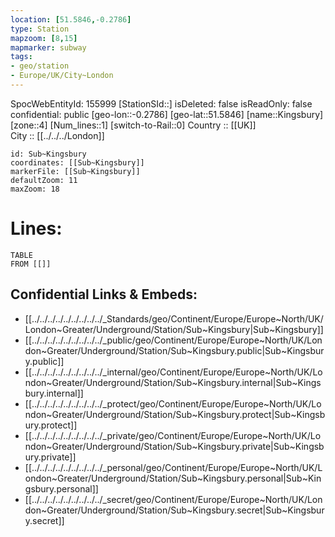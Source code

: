 ```yaml
---
location: [51.5846,-0.2786] 
type: Station 
mapzoom: [8,15] 
mapmarker: subway 
tags:
- geo/station
- Europe/UK/City~London
---
```

SpocWebEntityId: 155999
[StationSId::] 
isDeleted: false
isReadOnly: false
confidential: public
[geo-lon::-0.2786] 
[geo-lat::51.5846] 
[name::Kingsbury] 
[zone::4] 
[Num_lines::1] 
[switch-to-Rail::0] 
Country :: [[UK]]  
City :: [[../../../London]]  


```leaflet
id: Sub~Kingsbury
coordinates: [[Sub~Kingsbury]] 
markerFile: [[Sub~Kingsbury]] 
defaultZoom: 11 
maxZoom: 18
```


# Lines: 
```dataview
TABLE 
FROM [[]] 
```

## Confidential Links & Embeds: 
- [[../../../../../../../../../_Standards/geo/Continent/Europe/Europe~North/UK/London~Greater/Underground/Station/Sub~Kingsbury|Sub~Kingsbury]] 
- [[../../../../../../../../../_public/geo/Continent/Europe/Europe~North/UK/London~Greater/Underground/Station/Sub~Kingsbury.public|Sub~Kingsbury.public]] 
- [[../../../../../../../../../_internal/geo/Continent/Europe/Europe~North/UK/London~Greater/Underground/Station/Sub~Kingsbury.internal|Sub~Kingsbury.internal]] 
- [[../../../../../../../../../_protect/geo/Continent/Europe/Europe~North/UK/London~Greater/Underground/Station/Sub~Kingsbury.protect|Sub~Kingsbury.protect]] 
- [[../../../../../../../../../_private/geo/Continent/Europe/Europe~North/UK/London~Greater/Underground/Station/Sub~Kingsbury.private|Sub~Kingsbury.private]] 
- [[../../../../../../../../../_personal/geo/Continent/Europe/Europe~North/UK/London~Greater/Underground/Station/Sub~Kingsbury.personal|Sub~Kingsbury.personal]] 
- [[../../../../../../../../../_secret/geo/Continent/Europe/Europe~North/UK/London~Greater/Underground/Station/Sub~Kingsbury.secret|Sub~Kingsbury.secret]] 
